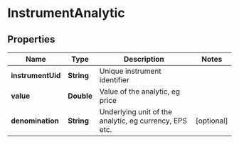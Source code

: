 

# InstrumentAnalytic

## Properties

Name | Type | Description | Notes
------------ | ------------- | ------------- | -------------
**instrumentUid** | **String** | Unique instrument identifier | 
**value** | **Double** | Value of the analytic, eg price | 
**denomination** | **String** | Underlying unit of the analytic, eg currency, EPS etc. |  [optional]



